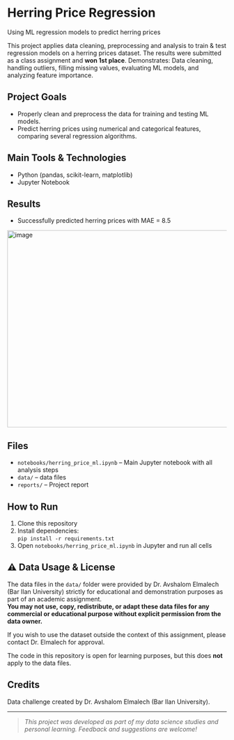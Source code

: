 # Herring Price Regression

Using ML regression models to predict herring prices

This project applies data cleaning, preprocessing and analysis to train & test regression models
on a herring prices dataset. The results were submitted as a class assignment and **won 1st place**.
Demonstrates: Data cleaning, handling outliers, filling missing values, evaluating ML models, and analyzing feature importance. 

## Project Goals

- Properly clean and preprocess the data for training and testing ML models.
- Predict herring prices using numerical and categorical features, comparing several regression algorithms.

## Main Tools & Technologies

- Python (pandas, scikit-learn, matplotlib)
- Jupyter Notebook

## Results

- Successfully predicted herring prices with MAE = 8.5

<img width="626" height="453" alt="image" src="https://github.com/user-attachments/assets/4975ad00-9a1c-4f13-a305-0303864bab43" />

## Files

- `notebooks/herring_price_ml.ipynb` – Main Jupyter notebook with all analysis steps
- `data/` – data files
- `reports/` – Project report

## How to Run

1. Clone this repository
2. Install dependencies:  
   `pip install -r requirements.txt`
3. Open `notebooks/herring_price_ml.ipynb` in Jupyter and run all cells

## ⚠️ Data Usage & License

The data files in the `data/` folder were provided by Dr. Avshalom Elmalech (Bar Ilan University) strictly for educational and demonstration purposes as part of an academic assignment.  
**You may not use, copy, redistribute, or adapt these data files for any commercial or educational purpose without explicit permission from the data owner.**

If you wish to use the dataset outside the context of this assignment, please contact Dr. Elmalech for approval.

The code in this repository is open for learning purposes, but this does **not** apply to the data files.

## Credits

Data challenge created by Dr. Avshalom Elmalech (Bar Ilan University).

---

> *This project was developed as part of my data science studies and personal learning. Feedback and suggestions are welcome!*
